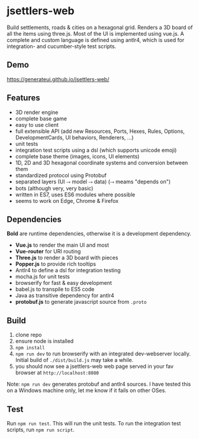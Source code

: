 # jsettlers-web

Build settlements, roads & cities on a hexagonal grid. Renders a 3D board of all
the items using three.js. Most of the UI is implemented using vue.js. A complete
and custom language is defined using antlr4, which is used for integration- and
cucumber-style test scripts.

## Demo
https://generateui.github.io/jsettlers-web/

## Features

 - 3D render engine
 - complete base game
 - easy to use client
 - full extensible API (add new Resources, Ports, Hexes, Rules, Options, DevelopmentCards, UI behaviors, Renderers, ...)
 - unit tests
 - integration test scripts using a dsl (which supports unicode emoji)
 - complete base theme (images, icons, UI elements)
 - 1D, 2D and 3D hexagonal coordinate systems and conversion between them
 - standardized protocol using Protobuf
 - separated layers (UI ⤑ model ⤑ data) (⤑ meams "depends on")
 - bots (although very, very basic)
 - written in ES7, uses ES6 modules where possible
 - seems to work on Edge, Chrome & Firefox

## Dependencies

**Bold** are runtime dependencies, otherwise it is a development dependency.

 - **Vue.js** to render the main UI and most
 - **Vue-router** for URI routing
 - **Three.js** to render a 3D board with pieces
 - **Popper.js** to provide rich tooltips
 - Antlr4 to define a dsl for integration testing
 - mocha.js for unit tests
 - browserify for fast & easy development
 - babel.js to transpile to ES5 code
 - Java as transitive dependency for antlr4
 - **protobuf.js** to generate javascript source from `.proto`

## Build

1. clone repo
2. ensure node is installed
3. `npm install`
4. `npm run dev` to run browserify with an integrated dev-webserver locally. Initial build of `./dist/build.js` may take a while.
5. you should now see a jsettlers-web web page served in your fav browser at `http://localhost:8080`

Note: `npm run dev` generates protobuf and antlr4 sources. I have tested this on a Windows machine only, let me know if it fails on other OSes.

## Test

Run `npm run test`. This will run the unit tests. To run the integration test scripts, run `npm run script`.